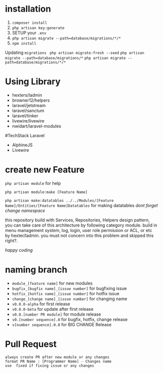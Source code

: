 # installation

1. ``` composer install ```
2. ``` php artisan key:generate ```
3. SETUP your `.env`
4. ``` php artisan migrate --path=database/migrations/*/* ```
5. ``` npm install ```

Updating `migrations`
``` php artisan migrate:fresh --seed```
``` php artisan migrate --path=database/migrations/* ```
``` php artisan migrate --path=database/migrations/*/* ```

# Using Library
* hexters/ladmin
* browner12/helpers
* laravel/jetstream
* laravel/sanctum
* laravel/tinker
* livewire/livewire
* nwidart/laravel-modules

#TechStack Laravel
* AlphineJS
* Livewire

# create new Feature
`php artisan module` for help 

`php artisan module:make [Feature Name]`

`php artisan make:datatables ../../Modules/[Feature Name]/Entities/[Feature Name]Datatables` for making datatables *dont forget change namespace*

this repository build with Services, Repositories, Helpers design pattern, you can take care of this architecture by following category module.
build in menu management system, log, login, user role permission or ACL, or etc by hexter/ladmin. you must not concern into this problem and skipped this right?.

*happy coding*

# naming branch
- `module_[feature name]` for new modules
- `bugfix_[bugfix name]_[issue number]` for bugfixing issue
- `hotfix_[hotfix name]_[issue number]` for hotfix issue
- `change_[change name]_[issue number]` for changing name
- `v0.0.0-alpha` for first release
- `v0.0.0-beta` for update after first release
- `v0.0.[number PR module]` for module release
- `v0.[number sequence].0` for bugfix, hotfix, change release
- `v[number sequence].0.0` for BIG CHANGE Release  


# Pull Request
``` 
always create PR after new module or any changes
format PR Name : [Programmer Name] - Changes name
use  fixed if fixing issue or any changes 
```
